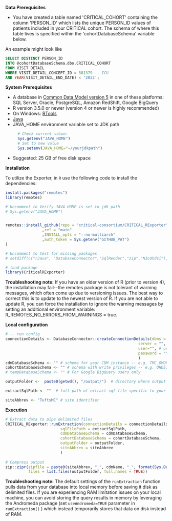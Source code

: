 <!-----
NEW: Your output is on the clipboard!

NEW: Check the "Supress top comment" to remove this info from the output.

Conversion time: 0.423 seconds.


Using this Markdown file:

1. Paste this output into your source file.
2. See the notes and action items below regarding this conversion run.
3. Check the rendered output (headings, lists, code blocks, tables) for proper
   formatting and use a linkchecker before you publish this page.

Conversion notes:

* Docs to Markdown version 1.0?23
* Tue May 12 2020 10:08:49 GMT-0700 (PDT)
* Source doc: Untitled document
----->

**Data Prerequisites**

- You have created a table named 'CRITICAL_COHORT' containing the column 'PERSON_ID' which lists the unique PERSON_ID values of patients included in your CRITICAL cohort. The schema of where this table lives is specified within the 'cohortDatabaseSchema' variable below.

An example might look like
``` sql
SELECT DISTINCT PERSON_ID
INTO @cohortDatabaseSchema.dbo.CRITICAL_COHORT
FROM VISIT_DETAIL
WHERE VISIT_DETAIL_CONCEPT_ID = 581379 -- ICU 
AND YEAR(VISIT_DETAIL_END_DATE) < '2022';
```

**System Prerequisites**

- A database in [Common Data Model version 5](https://github.com/OHDSI/CommonDataModel) in one of these platforms: SQL Server, Oracle, PostgreSQL, Amazon RedShift, Google BigQuery 
- R version 3.5.0 or newer (version 4 or newer is highly recommended)
- On Windows: [RTools](http://cran.r-project.org/bin/windows/Rtools/)
- [Java](http://java.com)
- JAVA_HOME environment variable set to JDK path
  ```r
    # Check current value: 
    Sys.getenv("JAVA_HOME")
    # Set to new value
    Sys.setenv(JAVA_HOME="~/yourjdkpath")
  ```
- Suggested: 25 GB of free disk space

**Installation**


To utilize the Exporter, in `R` use the following code to install the dependencies:
```r
install.packages("remotes")
library(remotes)

# Uncomment to Verify JAVA_HOME is set to jdk path
# Sys.getenv("JAVA_HOME")


remotes::install_github(repo = "critical-consortium/CRITICAL_RExporter"
                ,ref = "main"
                ,INSTALL_opts = "--no-multiarch"
                ,auth_token = Sys.getenv("GITHUB_PAT")
)

# Uncomment to test for missing packages
# setdiff(c("rJava", "DatabaseConnector","SqlRender","zip","N3cOhdsi"), rownames(installed.packages()))

# load package
library(CriticalRExporter)
```
**Troubleshooting note:** If you have an older version of R (prior to version 4), the installation may fail--the remotes package is not tolerant of warning messages, which often come up due to versioning issues. The best way to correct this is to update to the newest version of R. If you are not able to update R, you can force the installation to ignore the warning messages by setting an additional environment variable: R_REMOTES_NO_ERRORS_FROM_WARNINGS = true. 

**Local configuration**

```r
# -- run config
connectionDetails <- DatabaseConnector::createConnectionDetails(dbms = "sql server",  # options: oracle, postgressql, redshift, sql server, pdw, netezza, bigquery, sqlite
                                                          server = "", # name of the server
                                                          user="", # username to access server
                                                          password = "" #password for that user
                                                          )
cdmDatabaseSchema <- "" # schema for your CDM instance -- e.g. TMC_OMOP.dbo
cohortDatabaseSchema <- "" # schema with write privileges -- e.g. OHDSI.dbo
# tempDatabaseSchema <- "" # For Google BigQuery users only

outputFolder <-  paste0(getwd(), "/output/")  # directory where output will be stored. default provided

extractSqlPath <- ""  # full path of extract sql file specific to your flavor of SQL, found within the 'ExtractScripts/' directory of this repository. (e.g. .../CRITICAL_RExporter/ExtractScripts/CRITICAL_extract_mssql.sql)

siteAbbrev <- "TuftsMC" # site identifier
```
**Execution**
```r
# Extract data to pipe delimited files
CRITICAL_RExporter::runExtraction(connectionDetails = connectionDetails,
                        sqlFilePath = extractSqlPath,
                        cdmDatabaseSchema = cdmDatabaseSchema,
                        cohortDatabaseSchema = cohortDatabaseSchema,
                        outputFolder = outputFolder,
                        siteAbbrev = siteAbbrev
                        )
   
# Compress output
zip::zipr(zipfile = paste0(siteAbbrev, "_", cdmName, "_", format(Sys.Date(),"%Y%m%d"),".zip"),
          files = list.files(outputFolder, full.names = TRUE))


```
**Troubleshooting note:** The default settings of the `runExtraction` function pulls data from your database into local memory before saving it disk as delimited files. If you are experiencing RAM limitation issues on your local machine, you can avoid storing the query results in memory by leveraging the Andromeda package (set `useAndromeda=TRUE` parameter in `runExtraction()` ) which instead temporarily stores that data on disk instead of RAM.


